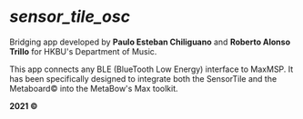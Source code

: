 # _sensor_tile_osc_

Bridging app developed by **Paulo Esteban Chiliguano** and **Roberto Alonso Trillo** for HKBU's Department of Music.

This app connects any BLE (BlueTooth Low Energy) interface to MaxMSP. It has been specifically designed to integrate both the SensorTile and the Metaboard© into the MetaBow's Max toolkit. 

**2021 ©**

